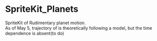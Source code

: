 # SpriteKit_Planets
SpriteKit of Rudimentary planet motion.  
As of May 5, trajectory of is theoretically following a model, but the time dependence is absent(to do)
